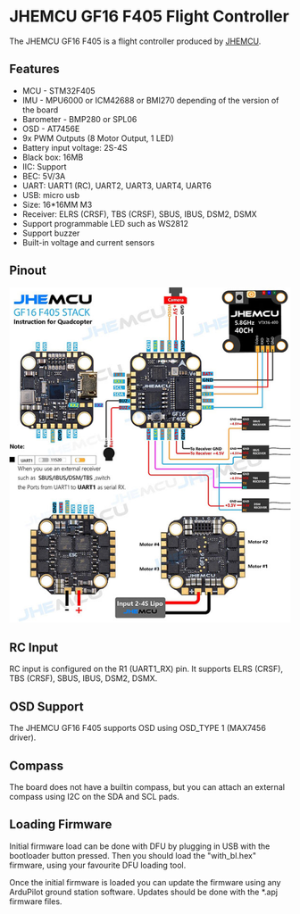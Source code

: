 # JHEMCU GF16 F405 Flight Controller

The JHEMCU GF16 F405 is a flight controller produced by [JHEMCU](https://www.jhemcu.com/).

## Features 

 - MCU - STM32F405 
 - IMU - MPU6000 or ICM42688 or BMI270 depending of the version of the board
 - Barometer - BMP280 or SPL06
 - OSD - AT7456E
 - 9x PWM Outputs (8 Motor Output, 1 LED)
 - Battery input voltage: 2S-4S
 - Black box: 16MB
 - IIC: Support
 - BEC: 5V/3A
 - UART: UART1 (RC), UART2, UART3, UART4, UART6
 - USB: micro usb
 - Size: 16*16MM M3
 - Receiver: ELRS (CRSF), TBS (CRSF), SBUS, IBUS, DSM2, DSMX
 - Support programmable LED such as WS2812
 - Support buzzer
 - Built-in voltage and current sensors
 

 ## Pinout

 ![JHEMCU GF16 F405](pinout.jpg "JHEMCUGF16F405")

## RC Input

RC input is configured on the R1 (UART1_RX) pin. It supports ELRS (CRSF), TBS (CRSF), SBUS, IBUS, DSM2, DSMX.


## OSD Support

The JHEMCU GF16 F405 supports OSD using OSD_TYPE 1 (MAX7456 driver).

 ## Compass

The board does not have a builtin compass, but you can attach an external compass using I2C on the SDA and SCL pads.

## Loading Firmware

Initial firmware load can be done with DFU by plugging in USB with the
bootloader button pressed. Then you should load the "with_bl.hex"
firmware, using your favourite DFU loading tool.

Once the initial firmware is loaded you can update the firmware using
any ArduPilot ground station software. Updates should be done with the
*.apj firmware files.
